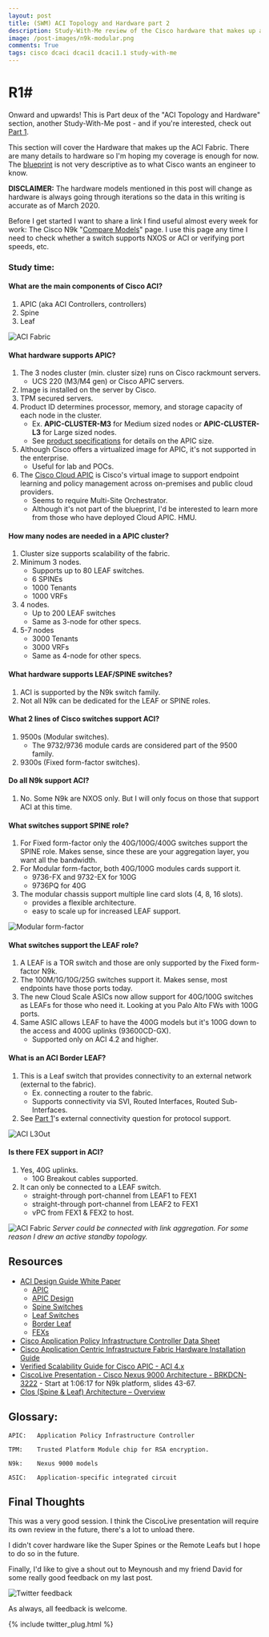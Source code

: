 ```yaml
---
layout: post
title: (SWM) ACI Topology and Hardware part 2
description: Study-With-Me review of the Cisco hardware that makes up an ACI fabric. 300-620 DCACI Exam.
image: /post-images/n9k-modular.png
comments: True
tags: cisco dcaci dcaci1 dcaci1.1 study-with-me 
---
```

# R1# 

Onward and upwards! This is Part deux of the "ACI Topology and Hardware" section, another Study-With-Me post - and if you're interested, check out [Part 1](https://blog.readyrouterone.com/2020/03/11/dcaci-sec1.1-pt1/). 

This section will cover the Hardware that makes up the ACI Fabric. There are many details to hardware so I'm hoping my coverage is enough for now. The [blueprint](https://docs.google.com/spreadsheets/d/1MzZJd29mLs6bqZKl-sLRQhsa-ykYdKSBcBFBQ9C8B-0/edit?usp=sharing) is not very descriptive as to what Cisco wants an engineer to know.

**DISCLAIMER:** The hardware models mentioned in this post will change as hardware is always going through iterations so the data in this writing is accurate as of March 2020.

Before I get started I want to share a link I find useful almost every week for work: The Cisco N9k "[Compare Models](https://www.cisco.com/c/en/us/products/switches/nexus-9000-series-switches/models-comparison.html)" page. I use this page any time I need to check whether a switch supports NXOS or ACI or verifying port speeds, etc.

### Study time: 

#### What are the main components of Cisco ACI?
1. APIC (aka ACI Controllers, controllers)
2. Spine
3. Leaf

![ACI Fabric](/post-images/aci_controllers.jpg)

#### What hardware supports APIC?
1. The 3 nodes cluster (min. cluster size) runs on Cisco rackmount servers.
   * UCS 220 (M3/M4 gen) or Cisco APIC servers.
2. Image is installed on the server by Cisco.
3. TPM secured servers.
4. Product ID determines processor, memory, and storage capacity of each node in the cluster.
   * Ex. **APIC-CLUSTER-M3** for Medium sized nodes or **APIC-CLUSTER-L3** for Large sized nodes.
   * See [product specifications](https://www.cisco.com/c/en/us/products/collateral/cloud-systems-management/application-policy-infrastructure-controller-apic/datasheet-c78-739715.html#APICapplianceproductspecifications) for details on the APIC size.
5. Although Cisco offers a virtualized image for APIC, it's not supported in the enterprise.
   * Useful for lab and POCs.
6. The [Cisco Cloud APIC](https://www.cisco.com/c/dam/en/us/solutions/collateral/data-center-virtualization/application-centric-infrastructure/solution-overview-c22-741802.pdf) is Cisco's virtual image to support endpoint learning and policy management across on-premises and public cloud providers.
   * Seems to require Multi-Site Orchestrator.
   * Although it's not part of the blueprint, I'd be interested to learn more from those who have deployed Cloud APIC. HMU.

#### How many nodes are needed in a APIC cluster?
1. Cluster size supports scalability of the fabric.
2. Minimum 3 nodes.
   * Supports up to 80 LEAF switches.
   * 6 SPINEs
   * 1000 Tenants
   * 1000 VRFs
3. 4 nodes.
   * Up to 200 LEAF switches
   * Same as 3-node for other specs.
4. 5-7 nodes
   * 3000 Tenants
   * 3000 VRFs
   * Same as 4-node for other specs.

#### What hardware supports LEAF/SPINE switches?
1. ACI is supported by the N9k switch family.
2. Not all N9k can be dedicated for the LEAF or SPINE roles.

#### What 2 lines of Cisco switches support ACI?
1. 9500s (Modular switches).
   * The 9732/9736 module cards are considered part of the 9500 family. 
2. 9300s (Fixed form-factor switches).

#### Do all N9k support ACI?
1. No. Some N9k are NXOS only. But I will only focus on those that support ACI at this time.

#### What switches support SPINE role?
1. For Fixed form-factor only the 40G/100G/400G switches support the SPINE role. Makes sense, since these are your aggregation layer, you want all the bandwidth.
2. For Modular form-factor, both 40G/100G modules cards support it.
   * 9736-FX and 9732-EX for 100G
   * 9736PQ for 40G
3. The modular chassis support multiple line card slots (4, 8, 16 slots).
   * provides a flexible architecture.
   * easy to scale up for increased LEAF support.

![Modular form-factor](/post-images/modular-form-factor.png)


#### What switches support the LEAF role? 
1. A LEAF is a TOR switch and those are only supported by the Fixed form-factor N9k.
2. The 100M/1G/10G/25G switches support it. Makes sense, most endpoints have those ports today.
3. The new Cloud Scale ASICs now allow support for 40G/100G switches as LEAFs for those who need it. Looking at you Palo Alto FWs with 100G ports.
4. Same ASIC allows LEAF to have the 400G models but it's 100G down to the access and 400G uplinks (93600CD-GX).
   * Supported only on ACI 4.2 and higher.


#### What is an ACI Border LEAF?
1. This is a Leaf switch that provides connectivity to an external network (external to the fabric).
   * Ex. connecting a router to the fabric.
   * Supports connectivity via SVI, Routed Interfaces, Routed Sub-Interfaces.
2. See [Part 1](https://blog.readyrouterone.com/2020/03/11/dcaci-sec1.1-pt1/#can-aci-connect-to-network-devices-external-to-the-fabric)'s external connectivity question for protocol support.


![ACI L3Out](/post-images/aci_l3out.jpg)

#### Is there FEX support in ACI?
1. Yes, 40G uplinks.
   * 10G Breakout cables supported.
2. It can only be connected to a LEAF switch.
   * straight-through port-channel from LEAF1 to FEX1
   * straight-through port-channel from LEAF2 to FEX1
   * vPC from FEX1 & FEX2 to host.

![ACI Fabric](/post-images/aci_fex.jpg)
*Server could be connected with link aggregation. For some reason I drew an active standby topology.*


## Resources
* [ACI Design Guide White Paper](https://www.cisco.com/c/en/us/solutions/collateral/data-center-virtualization/application-centric-infrastructure/white-paper-c11-737909.html#)
  * [APIC](https://www.cisco.com/c/en/us/solutions/collateral/data-center-virtualization/application-centric-infrastructure/white-paper-c11-737909.html#_Toc6452857)
  * [APIC Design](https://www.cisco.com/c/en/us/solutions/collateral/data-center-virtualization/application-centric-infrastructure/white-paper-c11-737909.html#_Toc6452893)
  * [Spine Switches](https://www.cisco.com/c/en/us/solutions/collateral/data-center-virtualization/application-centric-infrastructure/white-paper-c11-737909.html#_Toc6452856)
  * [Leaf Switches](https://www.cisco.com/c/en/us/solutions/collateral/data-center-virtualization/application-centric-infrastructure/white-paper-c11-737909.html#_Toc6452855)
  * [Border Leaf](https://www.cisco.com/c/en/us/solutions/collateral/data-center-virtualization/application-centric-infrastructure/white-paper-c11-737909.html#_Toc6453008)
  * [FEXs](https://www.cisco.com/c/en/us/solutions/collateral/data-center-virtualization/application-centric-infrastructure/white-paper-c11-737909.html#_Toc6452862)
* [Cisco Application Policy Infrastructure Controller Data Sheet](https://www.cisco.com/c/en/us/products/collateral/cloud-systems-management/application-policy-infrastructure-controller-apic/datasheet-c78-739715.html)
* [Cisco Application Centric Infrastructure Fabric Hardware Installation Guide](https://www.cisco.com/c/en/us/td/docs/switches/datacenter/nexus9000/hw/aci_hig/guide/b_aci_hardware_install_guide/b_aci_hardware_install_guide_chapter_01.html)
* [Verified Scalability Guide for Cisco APIC - ACI 4.x](https://www.cisco.com/c/en/us/td/docs/switches/datacenter/aci/apic/sw/4-x/verified-scalability/Cisco-ACI-Verified-Scalability-Guide-402.html)
* [CiscoLive Presentation - Cisco Nexus 9000 Architecture - BRKDCN-3222](https://www.ciscolive.com/global/on-demand-library.html?search=9000&search.event=ciscoliveemea2020&search.event=ciscolivelatam2019&search.event=ciscoliveus2019&search.event=ciscoliveanz2019&search.event=ciscoliveemea2019#/session/1564527375701001cNU6) - Start at 1:06:17 for N9k platform, slides 43-67.
* [Clos (Spine & Leaf) Architecture – Overview](http://www.netdesignarena.com/index.php/2018/11/05/clos-spine-leaf-architecture-overview/)

## Glossary: 
    APIC:   Application Policy Infrastructure Controller

    TPM:    Trusted Platform Module chip for RSA encryption.

    N9k:    Nexus 9000 models

    ASIC:   Application-specific integrated circuit 

## Final Thoughts
This was a very good session. I think the CiscoLive presentation will require its own review in the future, there's a lot to unload there.

I didn't cover hardware like the Super Spines or the Remote Leafs but I hope to do so in the future.

Finally, I'd like to give a shout out to Meynoush and my friend David for some really good feedback on my last post.

![Twitter feedback](/post-images/twitter-feedback1.png)


As always, all feedback is welcome.


{% include twitter_plug.html %}
